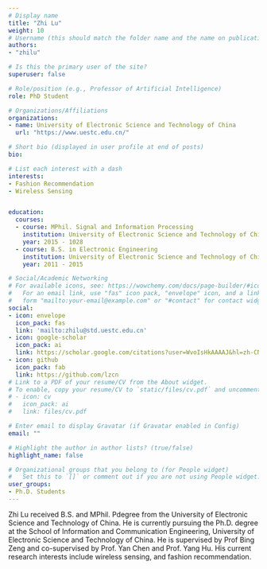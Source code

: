 ```yaml
---
# Display name
title: "Zhi Lu"
weight: 10
# Username (this should match the folder name and the name on publications)
authors:
- "zhilu"

# Is this the primary user of the site?
superuser: false

# Role/position (e.g., Professor of Artificial Intelligence)
role: PhD Student

# Organizations/Affiliations
organizations:
- name: University of Electronic Science and Technology of China
  url: "https://www.uestc.edu.cn/"

# Short bio (displayed in user profile at end of posts)
bio:

# List each interest with a dash
interests:
- Fashion Recommendation
- Wireless Sensing


education:
  courses:
  - course: MPhil. Signal and Information Processing 
    institution: University of Electronic Science and Technology of China
    year: 2015 - 1028
  - course: B.S. in Electronic Engineering
    institution: University of Electronic Science and Technology of China
    year: 2011 - 2015

# Social/Academic Networking
# For available icons, see: https://wowchemy.com/docs/page-builder/#icons
#   For an email link, use "fas" icon pack, "envelope" icon, and a link in the
#   form "mailto:your-email@example.com" or "#contact" for contact widget.
social:
- icon: envelope
  icon_pack: fas
  link: 'mailto:zhilu@std.uestc.edu.cn'
- icon: google-scholar
  icon_pack: ai
  link: https://scholar.google.com/citations?user=WvoIsHkAAAAJ&hl=zh-CN
- icon: github
  icon_pack: fab
  link: https://github.com/lzcn
# Link to a PDF of your resume/CV from the About widget.
# To enable, copy your resume/CV to `static/files/cv.pdf` and uncomment the lines below.
# - icon: cv
#   icon_pack: ai
#   link: files/cv.pdf

# Enter email to display Gravatar (if Gravatar enabled in Config)
email: ""

# Highlight the author in author lists? (true/false)
highlight_name: false

# Organizational groups that you belong to (for People widget)
#   Set this to `[]` or comment out if you are not using People widget.
user_groups:
- Ph.D. Students
---
```


Zhi Lu received B.S. and MPhil. Pdegree from the University of Electronic Science and Technology of China. He is currently pursuing the Ph.D. degree at the School of Information and Communication Engineering, University of Electronic Science and Technology of China. He is supervised by Prof Bing Zeng and co-supervised by Prof. Yan Chen and Prof. Yang Hu. His current research interests include wireless sensing, and fashion recommendation.